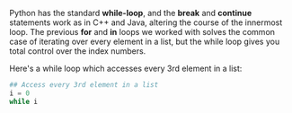Python has the standard **while-loop**, and the **break** and **continue** statements work as in C++ and Java, altering the course of the innermost loop. The previous **for** and **in** loops we worked with solves the common case of iterating over every element in a list, but the while loop gives you total control over the index numbers. 

Here's a while loop which accesses every 3rd element in a list:
    
```python    
## Access every 3rd element in a list
i = 0
while i 
```    
